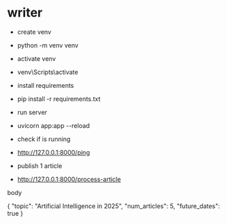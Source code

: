 # writer

- create venv
- python -m venv venv


- activate venv
- venv\Scripts\activate



- install requirements
- pip install -r requirements.txt



- run server
- uvicorn app:app --reload

- check if is running
- http://127.0.0.1:8000/ping

- publish 1 article
- http://127.0.0.1:8000/process-article

body

{
  "topic": "Artificial Intelligence in 2025",
  "num_articles": 5,
  "future_dates": true
}

